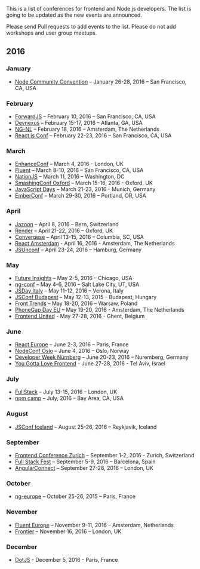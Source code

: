 This is a list of conferences for frontend and Node.js developers. The list is going to be updated as the new events are announced.

Please send Pull requests to add events to the list. Please do not add workshops and user group meetups.

## 2016

### January

* [Node Community Convention](http://nodecommunityconvention.com/) – January 26-28, 2016 – San Francisco, CA, USA

### February
* [ForwardJS](http://forwardjs.com/summit) – February 10, 2016 – San Francisco, CA, USA
* [Devnexus](https://www.devnexus.com) – February 15-17, 2016 – Atlanta, GA, USA
* [NG-NL](http://www.ng-nl.org/) – February 18, 2016 – Amsterdam, The Netherlands
* [React.js Conf](http://conf.reactjs.com/) – February 22-23, 2016 – San Francisco, CA, USA

### March

* [EnhanceConf](http://enhanceconf.com/index.html) – March 4, 2016 - London, UK
* [Fluent](fluentconf.com) – March 8-10, 2016 – San Francisco, CA, USA
* [NationJS](http://nationjs.com/) – March 11, 2016 – Washington, DC
* [SmashingConf Oxford](http://smashingconf.com/speakers) – March 15-16, 2016 - Oxford, UK
* [JavaScript Days](http://javascript-days.de/) – March 21-23, 2016 - Munich, Germany
* [EmberConf](http://emberconf.com/) – March 29-30, 2016 – Portland, OR, USA

### April

* [Jazoon](http://jazoon.com/) – April 8, 2016 – Bern, Switzerland
* [Render](http://2016.render-conf.com/) – April 21-22, 2016 – Oxford, UK
* [Convergese](http://convergese.com/) – April 13-15, 2016 – Columbia, SC, USA
* [React Amsterdam](http://react-amsterdam.com/) - April 16, 2016 - Amsterdam, The Netherlands
* [JSUnconf](http://2016.jsunconf.eu/) – April 23-24, 2016 – Hamburg, Germany

### May

* [Future Insights](https://futureinsightslive.com/chicago-2016/) – May 2-5, 2016 – Chicago, USA
* [ng-conf](http://www.ng-conf.org) – May 4-6, 2016	– Salt Lake City, UT, USA
* [JSDay Italy](http://2016.jsday.it/) – May 11-12, 2016 – Verona, Italy	
* [JSConf Budapest](http://jsconfbp.com/) – May 12-13, 2015 – Budapest, Hungary	
* [Front Trends](http://2016.front-trends.com) – May 18-20, 2016 – Warsaw, Poland
* [PhoneGap Day EU](http://pgday.phonegap.com/eu2016/) – May 19-20, 2016 - Amsterdam, The Netherlands
* [Frontend United](http://frontendunited.org/) - May 27-28, 2016 - Ghent, Belgium

### June

* [React Europe](https://www.react-europe.org/) – June 2-3, 2016 – Paris, France
* [NodeConf Oslo](http://oslo.nodeconf.com/) – June 4, 2016 – Oslo, Norway
* [Developer Week Nürnberg](http://www.developer-week.de/) – June 20-23, 2016 – Nuremberg, Germany		
* [You Gotta Love Frontend](http://yougottalovefrontend.com/) - June 27-28, 2016 - Tel Aviv, Israel

### July
		
* [FullStack](https://skillsmatter.com/conferences/7278-fullstack#overview) – July 13-15, 2016 – London, UK
* [npm camp](http://npm.camp/) – July, 2016 – Bay Area, CA, USA

### August
* [JSConf Iceland](http://jsconf.is/) – August 25-26, 2016 – Reykjavik, Iceland

### September

* [Frontend Conference Zurich](https://frontendconf.ch/) – September 1-2, 2016 - Zurich, Switzerland
* [Full Stack Fest](http://www.fullstackfest.com/) – September 5-9, 2016 – Barcelona, Spain
* [AngularConnect](http://angularconnect.com/) – September 27-28, 2016 – London, UK

### October

* [ng-europe](https://ngeurope.org/) – October 25-26, 2015 – Paris, France

### November
			
* [Fluent Europe](http://www.oreilly.com/conferences/) – November 9-11, 2016 – Amsterdam, Netherlands	
* [Frontier](https://www.frontierconf.com/) – November 16, 2016 – London, UK

### December

* [DotJS](http://www.dotjs.io/) - December 5, 2016 - Paris, France